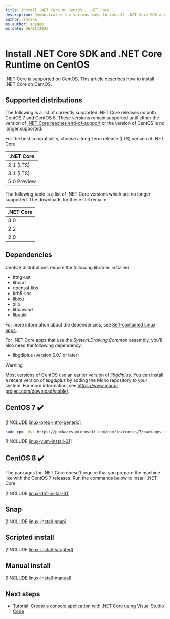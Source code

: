 ```yaml
---
title: Install .NET Core on CentOS - .NET Core
description: Demonstrates the various ways to install .NET Core SDK and .NET Core Runtime on CentOS.
author: thraka
ms.author: adegeo
ms.date: 06/01/2020
---
```


# Install .NET Core SDK and .NET Core Runtime on CentOS

.NET Core is supported on CentOS. This article describes how to install .NET Core on CentOS.

## Supported distributions

The following is a list of currently supported .NET Core releases on both CentOS 7 and CentOS 8. These versions remain supported until either the version of [.NET Core reaches end-of-support](https://dotnet.microsoft.com/platform/support/policy/dotnet-core) or the version of CentOS is no longer supported.

For the best compatibility, choose a long-term release (LTS) version of .NET Core.

| .NET Core   |
|-------------|
| 2.1 (LTS)   |
| 3.1 (LTS)   |
| 5.0 Preview |

The following table is a list of .NET Core versions which are no longer supported. The downloads for these still remain:

| .NET Core |
|-----------|
| 3.0       |
| 2.2       |
| 2.0       |

## Dependencies

CentOS distributions require the following libraries installed:

- lttng-ust
- libcurl
- openssl-libs
- krb5-libs
- libicu
- zlib
- libunwind
- libuuid

For more information about the dependencies, see [Self-contained Linux apps](https://github.com/dotnet/core/blob/master/Documentation/self-contained-linux-apps.md).

For .NET Core apps that use the *System.Drawing.Common* assembly, you'll also need the following dependency:

- libgdiplus (version 6.0.1 or later)

> [!WARNING]
> Most versions of CentOS use an earlier version of *libgdiplus*. You can install a recent version
> of *libgdiplus* by adding the Mono repository to your system. For more information,
> see <https://www.mono-project.com/download/stable/>.

## CentOS 7 ✔️

[!INCLUDE [linux-prep-intro-generic](includes/linux-prep-intro-generic.md)]

```bash
sudo rpm -Uvh https://packages.microsoft.com/config/centos/7/packages-microsoft-prod.rpm
```

[!INCLUDE [linux-yum-install-31](includes/linux-install-31-yum.md)]

## CentOS 8 ✔️

The packages for .NET Core doesn't require that you prepare the machine like with the CentOS 7 releases. Run the commands below to install .NET Core.

[!INCLUDE [linux-dnf-install-31](includes/linux-install-31-dnf.md)]

## Snap

[!INCLUDE [linux-install-snap](includes/linux-install-snap.md)]

## Scripted install

[!INCLUDE [linux-install-scripted](includes/linux-install-scripted.md)]

## Manual install

[!INCLUDE [linux-install-manual](includes/linux-install-manual.md)]

## Next steps

- [Tutorial: Create a console application with .NET Core using Visual Studio Code](../tutorials/with-visual-studio-code.md)
